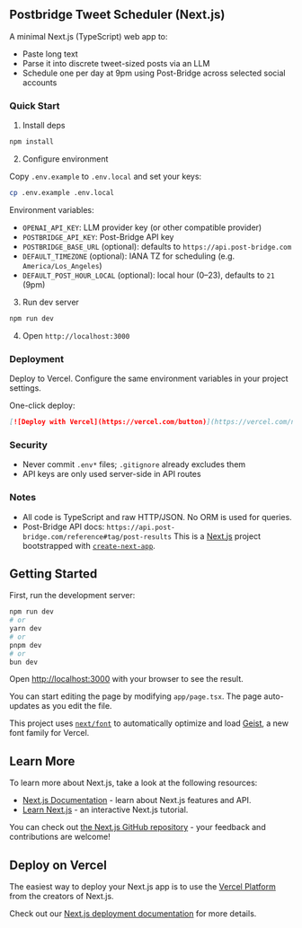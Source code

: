 ## Postbridge Tweet Scheduler (Next.js)

A minimal Next.js (TypeScript) web app to:

- Paste long text
- Parse it into discrete tweet-sized posts via an LLM
- Schedule one per day at 9pm using Post-Bridge across selected social accounts

### Quick Start

1) Install deps

```bash
npm install
```

2) Configure environment

Copy `.env.example` to `.env.local` and set your keys:

```bash
cp .env.example .env.local
```

Environment variables:

- `OPENAI_API_KEY`: LLM provider key (or other compatible provider)
- `POSTBRIDGE_API_KEY`: Post-Bridge API key
- `POSTBRIDGE_BASE_URL` (optional): defaults to `https://api.post-bridge.com`
- `DEFAULT_TIMEZONE` (optional): IANA TZ for scheduling (e.g. `America/Los_Angeles`)
- `DEFAULT_POST_HOUR_LOCAL` (optional): local hour (0–23), defaults to `21` (9pm)

3) Run dev server

```bash
npm run dev
```

4) Open `http://localhost:3000`

### Deployment

Deploy to Vercel. Configure the same environment variables in your project settings.

One-click deploy:

```md
[![Deploy with Vercel](https://vercel.com/button)](https://vercel.com/new/clone?repository-url=https%3A%2F%2Fgithub.com%2Fyour-org%2Fpostbridge-client&env=OPENAI_API_KEY,POSTBRIDGE_API_KEY&envDescription=Required%20keys&envLink=https%3A%2F%2Fapi.post-bridge.com%2Freference%23tag%2Fpost-results&project-name=postbridge-client&repository-name=postbridge-client)
```

### Security

- Never commit `.env*` files; `.gitignore` already excludes them
- API keys are only used server-side in API routes

### Notes

- All code is TypeScript and raw HTTP/JSON. No ORM is used for queries.
- Post-Bridge API docs: `https://api.post-bridge.com/reference#tag/post-results`
This is a [Next.js](https://nextjs.org) project bootstrapped with [`create-next-app`](https://nextjs.org/docs/app/api-reference/cli/create-next-app).

## Getting Started

First, run the development server:

```bash
npm run dev
# or
yarn dev
# or
pnpm dev
# or
bun dev
```

Open [http://localhost:3000](http://localhost:3000) with your browser to see the result.

You can start editing the page by modifying `app/page.tsx`. The page auto-updates as you edit the file.

This project uses [`next/font`](https://nextjs.org/docs/app/building-your-application/optimizing/fonts) to automatically optimize and load [Geist](https://vercel.com/font), a new font family for Vercel.

## Learn More

To learn more about Next.js, take a look at the following resources:

- [Next.js Documentation](https://nextjs.org/docs) - learn about Next.js features and API.
- [Learn Next.js](https://nextjs.org/learn) - an interactive Next.js tutorial.

You can check out [the Next.js GitHub repository](https://github.com/vercel/next.js) - your feedback and contributions are welcome!

## Deploy on Vercel

The easiest way to deploy your Next.js app is to use the [Vercel Platform](https://vercel.com/new?utm_medium=default-template&filter=next.js&utm_source=create-next-app&utm_campaign=create-next-app-readme) from the creators of Next.js.

Check out our [Next.js deployment documentation](https://nextjs.org/docs/app/building-your-application/deploying) for more details.
